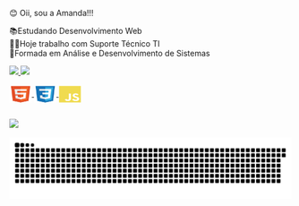 😊 Oii, sou a Amanda!!!
 
📚Estudando Desenvolvimento Web<br>
👩‍💻Hoje trabalho com Suporte Técnico TI<br>
🚀Formada em Análise e Desenvolvimento de Sistemas<br>

 <div>
  <a href="https://github.com/AmandaLimasiva">
  <img height="160em" src="https://github-readme-stats.vercel.app/api?username=AmandaLimasiva&show_icons=true&theme=blueberry&include_all_commits=true&count_private=true"/>
  <img height="160em" src="https://github-readme-stats.vercel.app/api/top-langs/?username=AmandaLimasiva&layout=compact&langs_count=7&theme=blueberry"/>
</div>


<div style="display: inline_block">
<br>
  <img align="center" alt="Amanda-HTML" height="30" width="40" src="https://raw.githubusercontent.com/devicons/devicon/master/icons/html5/html5-original.svg">
  <img align="center" alt="Amanda-CSS" height="30" width="40"  src="https://raw.githubusercontent.com/devicons/devicon/master/icons/css3/css3-original.svg">
  <img align="center" alt="Amanda-J" height="30" width="40"   src="https://raw.githubusercontent.com/devicons/devicon/master/icons/javascript/javascript-plain.svg">
 
 ##
<div>
  <a href="https://www.linkedin.com/in/amanda-l-1390b6138/" target="_blank"><img src="https://img.shields.io/badge/-LinkedIn-%230077B5?style=for-the-badge&logo=linkedin&logoColor=white" target="_blank"></a> 
</div>

![Snake animation](https://github.com/AmandaLimasiva/AmandaLimasiva/blob/output/github-contribution-grid-snake.svg)
